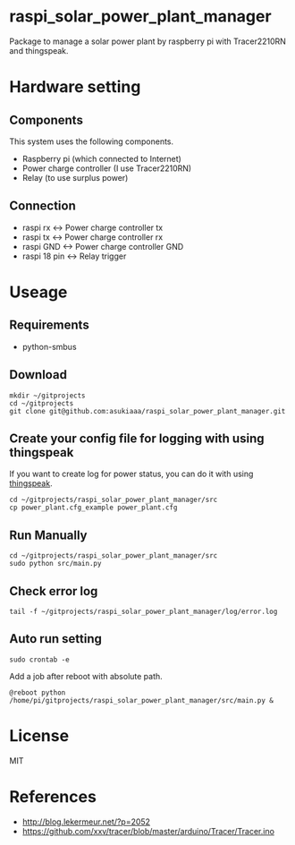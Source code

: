 # raspi_solar_power_plant_manager
Package to manage a solar power plant by raspberry pi with Tracer2210RN and thingspeak.

# Hardware setting
## Components
This system uses the following components.
- Raspberry pi (which connected to Internet)
- Power charge controller (I use Tracer2210RN)
- Relay (to use surplus power)

## Connection
- raspi rx <-> Power charge controller tx
- raspi tx <-> Power charge controller rx
- raspi GND <-> Power charge controller GND
- raspi 18 pin <-> Relay trigger

# Useage
## Requirements
- python-smbus

## Download
```
mkdir ~/gitprojects
cd ~/gitprojects
git clone git@github.com:asukiaaa/raspi_solar_power_plant_manager.git
```

## Create your config file for logging with using thingspeak
If you want to create log for power status, you can do it with using [thingspeak](https://thingspeak.com/).

```
cd ~/gitprojects/raspi_solar_power_plant_manager/src
cp power_plant.cfg_example power_plant.cfg
```

## Run Manually
```
cd ~/gitprojects/raspi_solar_power_plant_manager/src
sudo python src/main.py
```

## Check error log
```
tail -f ~/gitprojects/raspi_solar_power_plant_manager/log/error.log
```

## Auto run setting
```
sudo crontab -e
```


Add a job after reboot with absolute path.
```
@reboot python /home/pi/gitprojects/raspi_solar_power_plant_manager/src/main.py &
```

# License
MIT

# References
- http://blog.lekermeur.net/?p=2052
- https://github.com/xxv/tracer/blob/master/arduino/Tracer/Tracer.ino

